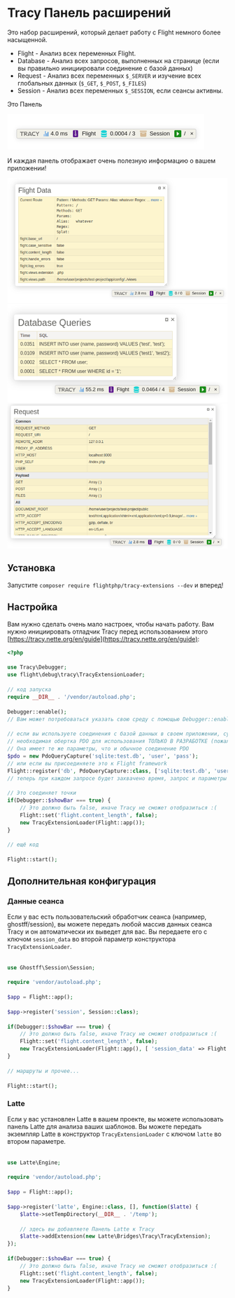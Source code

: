 Tracy Панель расширений
=====

Это набор расширений, который делает работу с Flight немного более насыщенной.

- Flight - Анализ всех переменных Flight.
- Database - Анализ всех запросов, выполненных на странице (если вы правильно инициировали соединение с базой данных)
- Request - Анализ всех переменных `$_SERVER` и изучение всех глобальных данных (`$_GET`, `$_POST`, `$_FILES`)
- Session - Анализ всех переменных `$_SESSION`, если сеансы активны.

Это Панель

![Панель Flight](https://raw.githubusercontent.com/flightphp/tracy-extensions/master/flight-tracy-bar.png)

И каждая панель отображает очень полезную информацию о вашем приложении!

![Данные Flight](https://raw.githubusercontent.com/flightphp/tracy-extensions/master/flight-var-data.png)
![База данных Flight](https://raw.githubusercontent.com/flightphp/tracy-extensions/master/flight-db.png)
![Запрос Flight](https://raw.githubusercontent.com/flightphp/tracy-extensions/master/flight-request.png)

Установка
-------
Запустите `composer require flightphp/tracy-extensions --dev` и вперед!

Настройка
-------
Вам нужно сделать очень мало настроек, чтобы начать работу. Вам нужно инициировать отладчик Tracy перед использованием этого [https://tracy.nette.org/en/guide](https://tracy.nette.org/en/guide):

```php
<?php

use Tracy\Debugger;
use flight\debug\tracy\TracyExtensionLoader;

// код запуска
require __DIR__ . '/vendor/autoload.php';

Debugger::enable();
// Вам может потребоваться указать свою среду с помощью Debugger::enable(Debugger::DEVELOPMENT)

// если вы используете соединения с базой данных в своем приложении, существует
// необходимая обертка PDO для использования ТОЛЬКО В РАЗРАБОТКЕ (пожалуйста, не используйте в продакшене!)
// Она имеет те же параметры, что и обычное соединение PDO
$pdo = new PdoQueryCapture('sqlite:test.db', 'user', 'pass');
// или если вы присоединяете это к Flight framework
Flight::register('db', PdoQueryCapture::class, ['sqlite:test.db', 'user', 'pass']);
// теперь при каждом запросе будет захвачено время, запрос и параметры

// Это соединяет точки
if(Debugger::$showBar === true) {
	// Это должно быть false, иначе Tracy не сможет отобразиться :(
	Flight::set('flight.content_length', false);
	new TracyExtensionLoader(Flight::app());
}

// ещё код

Flight::start();
```

## Дополнительная конфигурация

### Данные сеанса
Если у вас есть пользовательский обработчик сеанса (например, ghostff/session), вы можете передать любой массив данных сеанса Tracy и он автоматически их выведет для вас. Вы передаете его с ключом `session_data` во второй параметр конструктора `TracyExtensionLoader`.

```php

use Ghostff\Session\Session;

require 'vendor/autoload.php';

$app = Flight::app();

$app->register('session', Session::class);

if(Debugger::$showBar === true) {
	// Это должно быть false, иначе Tracy не сможет отобразиться :(
	Flight::set('flight.content_length', false);
	new TracyExtensionLoader(Flight::app(), [ 'session_data' => Flight::session()->getAll() ]);
}

// маршруты и прочее...

Flight::start();
```

### Latte

Если у вас установлен Latte в вашем проекте, вы можете использовать панель Latte для анализа ваших шаблонов. Вы можете передать экземпляр Latte в конструктор `TracyExtensionLoader` с ключом `latte` во втором параметре.

```php

use Latte\Engine;

require 'vendor/autoload.php';

$app = Flight::app();

$app->register('latte', Engine::class, [], function($latte) {
	$latte->setTempDirectory(__DIR__ . '/temp');

	// здесь вы добавляете Панель Latte к Tracy
	$latte->addExtension(new Latte\Bridges\Tracy\TracyExtension);
});

if(Debugger::$showBar === true) {
	// Это должно быть false, иначе Tracy не сможет отобразиться :(
	Flight::set('flight.content_length', false);
	new TracyExtensionLoader(Flight::app());
}
